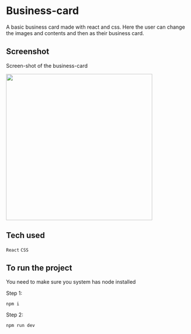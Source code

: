 # Business-card 

A basic business card made with react and css. Here the user can change the images and contents and then as their business card.

## Screenshot
Screen-shot of the business-card 

<img src="https://github.com/PrasadP27/Business-card/assets/157368807/30fb7477-3f2d-4d88-aa82-2ccad2bdaa84"  width="400px" />


## Tech used 
```React``` ```CSS```

## To run the project 

You need to make sure you system has node installed 

Step 1:
```
npm i
```
Step 2:
```
npm run dev
```
